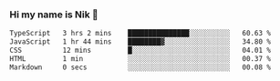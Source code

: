 ### Hi my name is Nik 👋

<!--
**NikDoe/NikDoe** is a ✨ _special_ ✨ repository because its `README.md` (this file) appears on your GitHub profile.

Here are some ideas to get you started:

- 🔭 I’m currently working on ...
- 🌱 I’m currently learning ...
- 👯 I’m looking to collaborate on ...
- 🤔 I’m looking for help with ...
- 💬 Ask me about ...
- 📫 How to reach me: ...
- 😄 Pronouns: ...
- ⚡ Fun fact: ...
-->

<!--START_SECTION:waka-->

```txt
TypeScript   3 hrs 2 mins    ███████████████░░░░░░░░░░   60.63 %
JavaScript   1 hr 44 mins    ████████▓░░░░░░░░░░░░░░░░   34.80 %
CSS          12 mins         █░░░░░░░░░░░░░░░░░░░░░░░░   04.01 %
HTML         1 min           ░░░░░░░░░░░░░░░░░░░░░░░░░   00.37 %
Markdown     0 secs          ░░░░░░░░░░░░░░░░░░░░░░░░░   00.08 %
```

<!--END_SECTION:waka-->
